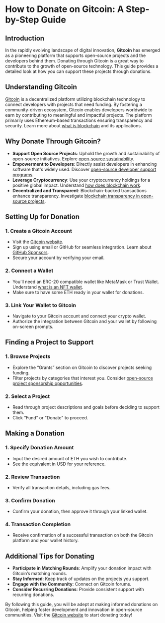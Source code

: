 # How to Donate on Gitcoin: A Step-by-Step Guide

## Introduction

In the rapidly evolving landscape of digital innovation, **Gitcoin** has emerged as a pioneering platform that supports open-source projects and the developers behind them. Donating through Gitcoin is a great way to contribute to the growth of open-source technology. This guide provides a detailed look at how you can support these projects through donations.

## Understanding Gitcoin

[Gitcoin](https://gitcoin.co/) is a decentralized platform utilizing blockchain technology to connect developers with projects that need funding. By fostering a community-driven ecosystem, Gitcoin enables developers worldwide to earn by contributing to meaningful and impactful projects. The platform primarily uses Ethereum-based transactions ensuring transparency and security. Learn more about [what is blockchain](https://www.license-token.com/wiki/what-is-blockchain) and its applications.

## Why Donate Through Gitcoin?

- **Support Open Source Projects**: Uphold the growth and sustainability of open-source initiatives. Explore [open-source sustainability](https://www.license-token.com/wiki/sustainability-of-open-source-through-tokenization).
- **Empowerment to Developers**: Directly assist developers in enhancing software that's widely used. Discover [open-source developer support programs](https://www.license-token.com/wiki/open-source-developer-support-programs).
- **Leverage Cryptocurrency**: Use your cryptocurrency holdings for a positive global impact. Understand [how does blockchain work](https://www.license-token.com/wiki/how-does-blockchain-work).
- **Decentralized and Transparent**: Blockchain-backed transactions enhance transparency. Investigate [blockchain transparency in open-source projects](https://www.license-token.com/wiki/blockchain-transparency-in-open-source-projects).

## Setting Up for Donation

### 1. Create a Gitcoin Account

- Visit the [Gitcoin website](https://gitcoin.co/).
- Sign up using email or GitHub for seamless integration. Learn about [GitHub Sponsors](https://www.license-token.com/wiki/what-is-git-hub-sponsors).
- Secure your account by verifying your email.

### 2. Connect a Wallet

- You'll need an ERC-20 compatible wallet like MetaMask or Trust Wallet. Understand [what is an NFT wallet](https://www.license-token.com/wiki/what-is-an-nft-wallet).
- Make sure to have some ETH ready in your wallet for donations.

### 3. Link Your Wallet to Gitcoin

- Navigate to your Gitcoin account and connect your crypto wallet.
- Authorize the integration between Gitcoin and your wallet by following on-screen prompts.

## Finding a Project to Support

### 1. Browse Projects

- Explore the “Grants” section on Gitcoin to discover projects seeking funding.
- Filter projects by categories that interest you. Consider [open-source project sponsorship opportunities](https://www.license-token.com/wiki/open-source-project-sponsorship-opportunities).

### 2. Select a Project

- Read through project descriptions and goals before deciding to support them.
- Click “Fund” or "Donate" to proceed.

## Making a Donation

### 1. Specify Donation Amount

- Input the desired amount of ETH you wish to contribute.
- See the equivalent in USD for your reference.

### 2. Review Transaction

- Verify all transaction details, including gas fees.

### 3. Confirm Donation

- Confirm your donation, then approve it through your linked wallet.

### 4. Transaction Completion

- Receive confirmation of a successful transaction on both the Gitcoin platform and your wallet history.

## Additional Tips for Donating

- **Participate in Matching Rounds**: Amplify your donation impact with Gitcoin’s matching rounds.
- **Stay Informed**: Keep track of updates on the projects you support.
- **Engage with the Community**: Connect on Gitcoin forums.
- **Consider Recurring Donations**: Provide consistent support with recurring donations.

By following this guide, you will be adept at making informed donations on Gitcoin, helping foster development and innovation in open-source communities. Visit the [Gitcoin website](https://gitcoin.co/) to start donating today!